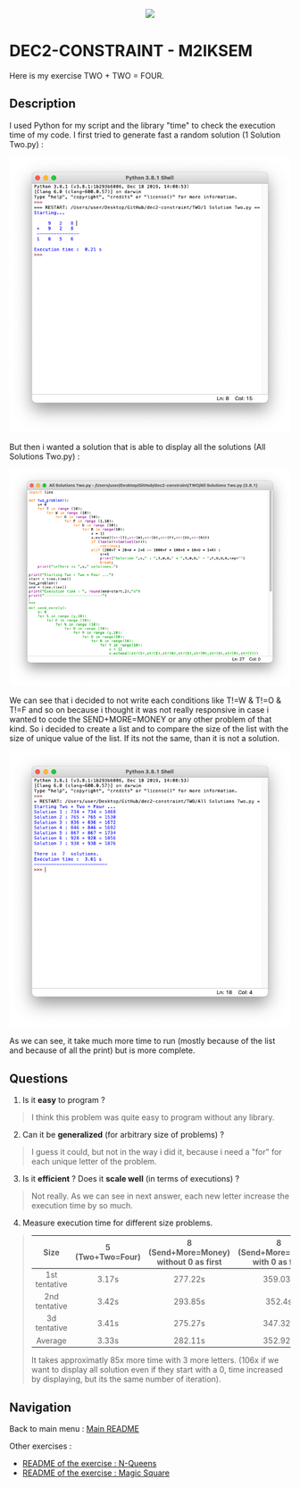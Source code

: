 <p align="center">
  <img src="https://study-eu.s3.amazonaws.com/uploads/university/universit--paris-1-panth-on-sorbonne-479-logo.png">
</p>


# DEC2-CONSTRAINT - M2IKSEM

Here is my exercise TWO + TWO = FOUR.

## Description

I used Python for my script and the library "time" to check the execution time of my code. I first tried to generate fast a random solution (1 Solution Two.py) : 

![Resultat 1](Img/Capture%20d’écran%202022-02-10%20à%2009.06.09.png?raw=true)

But then i wanted a solution that is able to display all the solutions (All Solutions Two.py) :

![Solution 2](Img/Capture%20d’écran%202022-02-10%20à%2009.06.45.png?raw=true)

We can see that i decided to not write each conditions like T!=W & T!=O & T!=F and so on because i thought it was not really responsive in case i wanted to code the SEND+MORE=MONEY or any other problem of that kind. So i decided to create a list and to compare the size of the list with the size of unique value of the list. If its not the same, than it is not a solution. 

![Resultat 2](Img/Capture%20d’écran%202022-02-10%20à%2009.06.58.png?raw=true)

As we can see, it take much more time to run (mostly because of the list and because of all the print) but is more complete. 

## Questions

1. Is it **easy** to program ? 
> I think this problem was quite easy to program without any library.
2. Can it be **generalized** (for arbitrary size of problems) ? 
> I guess it could, but not in the way i did it, because i need a "for" for each unique letter of the problem.
3. Is it **efficient** ? Does it **scale well** (in terms of executions) ? 
> Not really. As we can see in next answer, each new letter increase the execution time by so much. 
4. Measure execution time for different size problems.
> | Size | 5 (Two+Two=Four)  | 8 (Send+More=Money) without 0 as first | 8 (Send+More=Money) with 0 as first |
> | :---:   | :-: | :-: | :-: |
> | 1st tentative | 3.17s | 277.22s | 359.03s |
> | 2nd tentative | 3.42s | 293.85s | 352.4s |
> | 3d tentative | 3.41s | 275.27s | 347.32s |
> | Average | 3.33s | 282.11s | 352.92s |
>
> It takes approximatly 85x more time with 3 more letters.  (106x if we want to display all solution even if they start with a 0, time increased by displaying, but its the same number of iteration).

## Navigation
Back to main menu : [Main README]()

Other exercises : 

- [README of the exercise : N-Queens](../N-Queens)
- [README of the exercise : Magic Square](../Magic-Square)
